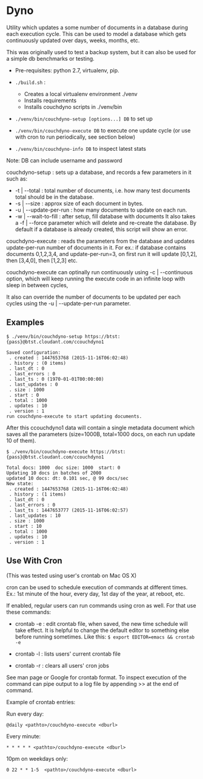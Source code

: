 Dyno
====

Utility which updates a some number of documents in a database
during each execution cycle. This can be used to model a database
which gets continuously updated over days, weeks, months, etc.

This was originally used to test a backup system, but it can also be
used for a simple db benchmarks or testing.


 * Pre-requisites: python 2.7, virtualenv, pip.

 * `./build.sh` :
   - Creates a local virtualenv environment ./venv
   - Installs requirements
   - Installs couchdyno scripts in ./venv/bin

 * `./venv/bin/couchdyno-setup [options...] DB` to set up

 * `./venv/bin/couchdyno-execute DB` to execute one update cycle
   (or use with cron to run periodically, see section below)

 * `./venv/bin/couchdyno-info DB` to inspect latest stats

Note: DB can include username and password

couchdyno-setup : sets up a database, and records a few
parameters in it such as:

  * -t | --total : total number of documents, i.e. how many test
        documents total should be in the database.
  * -s | --size : approx size of each document in bytes.
  * -u | --update-per-run : how many documents to update on each run.
  * -w | --wait-to-fill : after setup, fill database with documents
It also takes a -f | --force parameter which will delete and
re-create the database. By default if a database is already created,
this script will show an error.

couchdyno-execute : reads the parameters from the database and
updates update-per-run number of documents in it. For ex.: if
database contains documents 0,1,2,3,4, and update-per-run=3,
on first run it will update [0,1,2], then [3,4,0], then [1,2,3] etc.

couchdyno-execute can optinally run continuously using
-c | --continuous <seconds> option, which will keep running the
execute code in an infinite loop with <seconds> sleep in between cycles,

It also can override the number of documents to be updated per each
cycles using the -u | --update-per-run parameter.


Examples
--------

```
$ ./venv/bin/couchdyno-setup https://btst:{pass}@btst.cloudant.com/ccouchdyno1
```

```
Saved configuration:
 . created : 1447653768 (2015-11-16T06:02:48)
 . history : (0 items)
 . last_dt : 0
 . last_errors : 0
 . last_ts : 0 (1970-01-01T00:00:00)
 . last_updates : 0
 . size : 1000
 . start : 0
 . total : 1000
 . updates : 10
 . version : 1
run couchdyno-execute to start updating documents.
```

After this ccouchdyno1 data will contain a single metadata document which
saves all the parameters (size=1000B, total=1000 docs, on each run
update 10 of them).


```
$ ./venv/bin/couchdyno-execute https://btst:{pass}@btst.cloudant.com/ccouchdyno1
```

```
Total docs: 1000  doc size: 1000  start: 0
Updating 10 docs in batches of 2000
updated 10 docs: dt: 0.101 sec, @ 99 docs/sec
New state:
 . created : 1447653768 (2015-11-16T06:02:48)
 . history : (1 items)
 . last_dt : 0
 . last_errors : 0
 . last_ts : 1447653777 (2015-11-16T06:02:57)
 . last_updates : 10
 . size : 1000
 . start : 10
 . total : 1000
 . updates : 10
 . version : 1
```


Use With Cron
-------------

(This was tested using user's crontab on Mac OS X)

cron can be used to schedule execution of commands at different times.
Ex.: 1st minute of the hour, every day, 1st day of the year, at reboot, etc.

If enabled, regular users can run commands using cron as well. For that
use these commands:

 * crontab -e : edit crontab file, when saved, the new time schedule will
take effect. It is helpful to change the default editor to something else
before running sometimes. Like this: `$ export EDITOR=emacs && crontab -e`

 * crontab -l : lists users' current crontab file

 * crontab -r : clears all users' cron jobs

See man page or Google for crontab format. To inspect execution of the
command can pipe output to a log file by appending  >> <pathtofile>
at the end of command.

Example of crontab entries:

Run every day:

```
@daily <pathto>/couchdyno-execute <dburl>
```

Every minute:

```
* * * * * <pathto>/couchdyno-execute <dburl>
```

10pm on weekdays only:

```
0 22 * * 1-5  <pathto>/couchdyno-execute <dburl>
```
